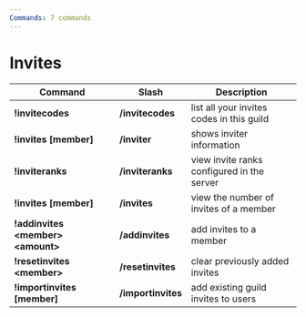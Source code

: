 ```yaml
---
Commands: 7 commands
---
```


# Invites

| Command                             | Slash              | Description                                |
| ----------------------------------- | ------------------ | ------------------------------------------ |
| **!invitecodes**                    | **/invitecodes**   | list all your invites codes in this guild  |
| **!invites \[member]**              | **/inviter**       | shows inviter information                  |
| **!inviteranks**                    | **/inviteranks**   | view invite ranks configured in the server |
| **!invites \[member]**              | **/invites**       | view the number of invites of a member     |
| **!addinvites \<member> \<amount>** | **/addinvites**    | add invites to a member                    |
| **!resetinvites \<member>**         | **/resetinvites**  | clear previously added invites             |
| **!importinvites \[member]**        | **/importinvites** | add existing guild invites to users        |